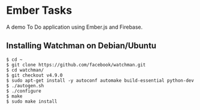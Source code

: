 # Ember Tasks

A demo To Do application using Ember.js and Firebase.

## Installing Watchman on Debian/Ubuntu

    $ cd ~
    $ git clone https://github.com/facebook/watchman.git
    $ cd watchman/
    $ git checkout v4.9.0
    $ sudo apt-get install -y autoconf automake build-essential python-dev
    $ ./autogen.sh
    $ ./configure
    $ make
    $ sudo make install
